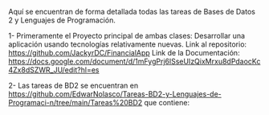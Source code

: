 Aquí se encuentran de forma detallada todas las tareas de Bases de Datos 2 y Lenguajes de Programación.

1- Primeramente el Proyecto principal de ambas clases: Desarrollar una aplicación usando tecnologías relativamente nuevas. Link al repositorio: https://github.com/JackyrDC/FinancialApp
Link de la Documentación: https://docs.google.com/document/d/1mFygPrj6lSseUIzQixMrxu8dPdaocKc4Zx8dSZWR_JU/edit?hl=es

2- Las tareas de BD2 se encuentran en https://github.com/EdwarNolasco/Tareas-BD2-y-Lenguajes-de-Programaci-n/tree/main/Tareas%20BD2 que contiene: 
